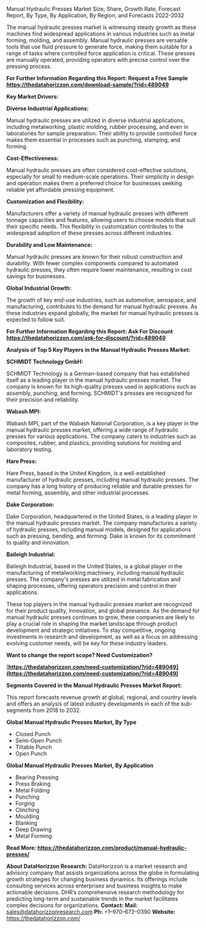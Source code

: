 ﻿Manual Hydraulic Presses Market Size, Share, Growth Rate, Forecast Report, By Type, By Application, By Region, and Forecasts 2022-2032

The manual hydraulic presses market is witnessing steady growth as these machines find widespread applications in various industries such as metal forming, molding, and assembly. Manual hydraulic presses are versatile tools that use fluid pressure to generate force, making them suitable for a range of tasks where controlled force application is critical. These presses are manually operated, providing operators with precise control over the pressing process.

**For Further Information Regarding this Report: Request a Free Sample <https://thedatahorizzon.com/download-sample/?rid=489049>** 

**Key Market Drivers:**

**Diverse Industrial Applications:**

Manual hydraulic presses are utilized in diverse industrial applications, including metalworking, plastic molding, rubber processing, and even in laboratories for sample preparation. Their ability to provide controlled force makes them essential in processes such as punching, stamping, and forming.

**Cost-Effectiveness:**

Manual hydraulic presses are often considered cost-effective solutions, especially for small to medium-scale operations. Their simplicity in design and operation makes them a preferred choice for businesses seeking reliable yet affordable pressing equipment.

**Customization and Flexibility:**

Manufacturers offer a variety of manual hydraulic presses with different tonnage capacities and features, allowing users to choose models that suit their specific needs. This flexibility in customization contributes to the widespread adoption of these presses across different industries.

**Durability and Low Maintenance:**

Manual hydraulic presses are known for their robust construction and durability. With fewer complex components compared to automated hydraulic presses, they often require lower maintenance, resulting in cost savings for businesses.

**Global Industrial Growth:**

The growth of key end-use industries, such as automotive, aerospace, and manufacturing, contributes to the demand for manual hydraulic presses. As these industries expand globally, the market for manual hydraulic presses is expected to follow suit.

**For Further Information Regarding this Report: Ask For Discount <https://thedatahorizzon.com/ask-for-discount/?rid=489049>** 

**Analysis of Top 5 Key Players in the Manual Hydraulic Presses Market:**

**SCHMIDT Technology GmbH:**

SCHMIDT Technology is a German-based company that has established itself as a leading player in the manual hydraulic presses market. The company is known for its high-quality presses used in applications such as assembly, punching, and forming. SCHMIDT's presses are recognized for their precision and reliability.

**Wabash MPI:**

Wabash MPI, part of the Wabash National Corporation, is a key player in the manual hydraulic presses market, offering a wide range of hydraulic presses for various applications. The company caters to industries such as composites, rubber, and plastics, providing solutions for molding and laboratory testing.

**Hare Press:**

Hare Press, based in the United Kingdom, is a well-established manufacturer of hydraulic presses, including manual hydraulic presses. The company has a long history of producing reliable and durable presses for metal forming, assembly, and other industrial processes.

**Dake Corporation:**

Dake Corporation, headquartered in the United States, is a leading player in the manual hydraulic presses market. The company manufactures a variety of hydraulic presses, including manual models, designed for applications such as pressing, bending, and forming. Dake is known for its commitment to quality and innovation.

**Baileigh Industrial:**

Baileigh Industrial, based in the United States, is a global player in the manufacturing of metalworking machinery, including manual hydraulic presses. The company's presses are utilized in metal fabrication and shaping processes, offering operators precision and control in their applications.

These top players in the manual hydraulic presses market are recognized for their product quality, innovation, and global presence. As the demand for manual hydraulic presses continues to grow, these companies are likely to play a crucial role in shaping the market landscape through product development and strategic initiatives. To stay competitive, ongoing investments in research and development, as well as a focus on addressing evolving customer needs, will be key for these industry leaders.

**Want to change the report scope? Need Customization?**

[**https://thedatahorizzon.com/need-customization/?rid=489049](https://thedatahorizzon.com/need-customization/?rid=489049)** 

**Segments Covered in the Manual Hydraulic Presses Market Report:**

This report forecasts revenue growth at global, regional, and country levels and offers an analysis of latest industry developments in each of the sub-segments from 2018 to 2032.

**Global Manual Hydraulic Presses Market, By Type**

- Closed Punch
- Semi-Open Punch
- Tiltable Punch
- Open Punch

**Global Manual Hydraulic Presses Market, By Application**

- Bearing Pressing
- Press Braking
- Metal Folding
- Punching
- Forging
- Clinching
- Moulding
- Blanking
- Deep Drawing
- Metal Forming

**Read More: <https://thedatahorizzon.com/product/manual-hydraulic-presses/>** 

**About DataHorizzon Research:**DataHorizzon is a market research and advisory company that assists organizations across the globe in formulating growth strategies for changing business dynamics. Its offerings include consulting services across enterprises and business insights to make actionable decisions. DHR’s comprehensive research methodology for predicting long-term and sustainable trends in the market facilitates complex decisions for organizations.**Contact:Mail:** <sales@datahorizzonresearch.com> **Ph:** +1–970–672–0390**Website:** <https://thedatahorizzon.com/> 
